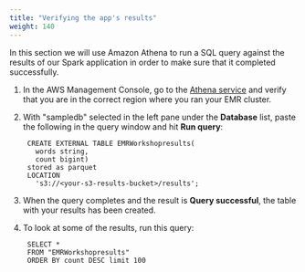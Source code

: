 ```yaml
---
title: "Verifying the app's results"
weight: 140
---
```


In this section we will use Amazon Athena to run a SQL query against the results of our Spark application in order to make sure that it completed successfully.

1. In the AWS Management Console, go to the [Athena service](https://console.aws.amazon.com/athena/home) and verify that you are in the correct region where you ran your EMR cluster.
1. With "sampledb" selected in the left pane under the **Database** list, paste the following in the query window and hit **Run query**:

        CREATE EXTERNAL TABLE EMRWorkshopresults(
          words string, 
          count bigint)
        stored as parquet
        LOCATION
          's3://<your-s3-results-bucket>/results';

1. When the query completes and the result is **Query successful**, the table with your results has been created.
1. To look at some of the results, run this query: 

        SELECT *
        FROM "EMRWorkshopresults"
        ORDER BY count DESC limit 100
